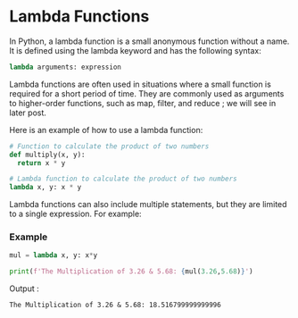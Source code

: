 # Lambda Functions
In Python, a lambda function is a small anonymous function without a name. It is defined using the lambda keyword and has the following syntax:

```py
lambda arguments: expression
```
Lambda functions are often used in situations where a small function is required for a short period of time. They are commonly used as arguments to higher-order functions, such as map, filter, and reduce ; we will see in later post.

Here is an example of how to use a lambda function:

```py
# Function to calculate the product of two numbers
def multiply(x, y):
  return x * y

# Lambda function to calculate the product of two numbers
lambda x, y: x * y
```
Lambda functions can also include multiple statements, but they are limited to a single expression. For example:

### Example
```py
mul = lambda x, y: x*y

print(f'The Multiplication of 3.26 & 5.68: {mul(3.26,5.68)}')
```
Output :
```
The Multiplication of 3.26 & 5.68: 18.516799999999996
```
